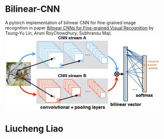 # Bilinear-CNN
A pytorch implementation of bilinear CNN for fine-grained image recognition in paper [Bilinear CNNs for Fine-grained Visual
Recognition](https://arxiv.org/pdf/1504.07889.pdf) by Tsung-Yu Lin, Aruni RoyChowdhury, Subhransu Maji.
![Framework](https://github.com/Iceland-Leo/Bilinear-CNN/blob/master/framework.png)
# Liucheng Liao
